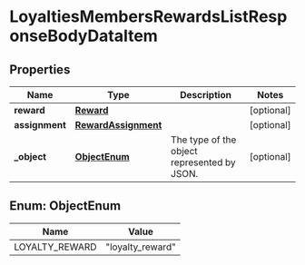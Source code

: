 

# LoyaltiesMembersRewardsListResponseBodyDataItem


## Properties

| Name | Type | Description | Notes |
|------------ | ------------- | ------------- | -------------|
|**reward** | [**Reward**](Reward.md) |  |  [optional] |
|**assignment** | [**RewardAssignment**](RewardAssignment.md) |  |  [optional] |
|**_object** | [**ObjectEnum**](#ObjectEnum) | The type of the object represented by JSON. |  [optional] |



## Enum: ObjectEnum

| Name | Value |
|---- | -----|
| LOYALTY_REWARD | &quot;loyalty_reward&quot; |



